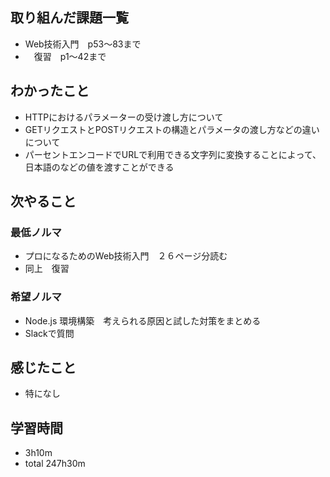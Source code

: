 ## 取り組んだ課題一覧
- Web技術入門　p53〜83まで
- 　復習　p1〜42まで
## わかったこと
- HTTPにおけるパラメーターの受け渡し方について
- GETリクエストとPOSTリクエストの構造とパラメータの渡し方などの違いについて
- パーセントエンコードでURLで利用できる文字列に変換することによって、日本語のなどの値を渡すことができる
## 次やること
### 最低ノルマ
- プロになるためのWeb技術入門　２６ページ分読む
- 同上　復習
### 希望ノルマ
- Node.js 環境構築　考えられる原因と試した対策をまとめる
- Slackで質問
## 感じたこと
- 特になし
## 学習時間
- 3h10m
- total 247h30m
